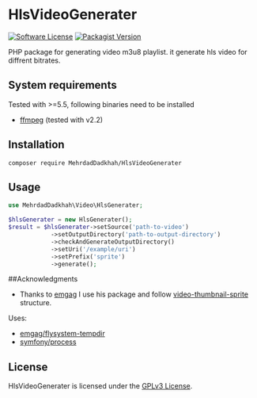 # HlsVideoGenerater

[![Software License](https://img.shields.io/badge/license-GPL-brightgreen.svg?style=flat-square)](LICENSE)
[![Packagist Version](https://img.shields.io/packagist/v/Mehrdad-Dadkhah/HlsVideoGenerater.svg?style=flat-square)](https://packagist.org/packages/Mehrdad-Dadkhah/HlsVideoGenerater)

PHP package for generating video m3u8 playlist. it generate hls video for diffrent bitrates.

## System requirements

Tested with >=5.5, following binaries need to be installed

* [ffmpeg](http://www.ffmpeg.org/download.html) (tested with v2.2)

## Installation

```
composer require MehrdadDadkhah/HlsVideoGenerater
```

## Usage

```PHP
use MehrdadDadkhah\Video\HlsGenerater;

$hlsGenerater = new HlsGenerater();
$result = $hlsGenerater->setSource('path-to-video')
            ->setOutputDirectory('path-to-output-directory')
            ->checkAndGenerateOutputDirectory()
            ->setUri('/example/uri')
            ->setPrefix('sprite')
            ->generate();
```

##Acknowledgments

* Thanks to [emgag](https://github.com/emgag) I use his package and follow [video-thumbnail-sprite](https://github.com/emgag/video-thumbnail-sprite) structure.

Uses:

* [emgag/flysystem-tempdir](https://github.com/emgag/flysystem-tempdir)
* [symfony/process](https://github.com/symfony/Process)

## License

HlsVideoGenerater is licensed under the [GPLv3 License](http://opensource.org/licenses/GPL).
